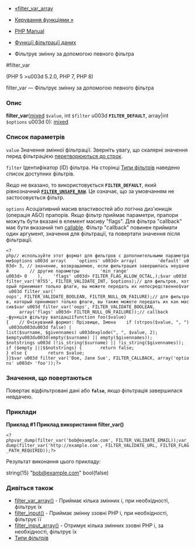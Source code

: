 - [«filter_var_array](function.filter-var-array.md)
- [Керування функціями »](book.funchand.md)

- [PHP Manual](index.md)
- [Функції фільтрації даних](ref.filter.md)
- Фільтрує змінну за допомогою певного фільтра

#filter_var

(PHP 5 \>u003d 5.2.0, PHP 7, PHP 8)

filter_var — Фільтрує змінну за допомогою певного фільтра

### Опис

**filter_var**([mixed](language.types.declarations.md#language.types.declarations.mixed)
`$value`, int `$filter` u003d **`FILTER_DEFAULT`**, array\|int `$options` u003d
0):
[mixed](language.types.declarations.md#language.types.declarations.mixed)

### Список параметрів

`value`
Значення змінної фільтрації. Зверніть увагу, що скалярні
значення перед фільтрацією [перетворюються до
строк](language.types.string.md#language.types.string.casting).

`filter`
Ідентифікатор (ID) фільтра. На сторінці [Типи
фільтрів](filter.filters.md) наведено список доступних фільтрів.

Якщо не вказано, то використовується **`FILTER_DEFAULT`**, який
рівнозначний [**`FILTER_UNSAFE_RAW`**](filter.filters.sanitize.md). Це
означає, що за умовчанням не застосовується фільтр.

`options`
Асоціативний масив властивостей або логічна диз'юнкція (операція
АБО) прапорів. Якщо фільтр приймає параметри, прапори можуть бути вказані в
елемент масиву "flags". Для фільтра "callback" має бути вказаний тип
[callable](language.types.callable.md). Фільтр "callback" повинен
приймати один аргумент, значення для фільтрації, та повертати значення
після фільтрації.

` <?php// используйте этот формат для фильтров с дополнительными параметрами$options u003d array(    'options' u003d> array(        'default' u003d> 3, // значение, возвращаемое, если фильтрация завершилась неудачей        // другие параметры        'min_range' u003d> 0    ),    'flags' u003d> FILTER_FLAG_ALLOW_OCTAL,);$var u003d filter_var('0755', FILTER_VALIDATE_INT, $options);// для фильтров, который принимает только флаги, вы можете передать их непосредственно$var u003d filter_var(' oops', FILTER_VALIDATE_BOOLEAN, FILTER_NULL_ON_FAILURE);// для фильтров, который принимает только флаги, вы также можете передать их как массив$var u003d filter_var('oops', FILTER_VALIDATE_BOOLEAN,                  array('flags' u003d> FILTER_NULL_ON_FAILURE));// callback -функція фільтру валідаціїfunction foo($value){    // Очікуваний формат: Прізвище, Імена    if (strpos($value, ", ") u003du003du003d false) | list($surname, $givennames) u003dexplode(", ", $value, 2); $emptyu003du003d(empty($surname) || empty($givennames)); $notstrings u003d (!is_string($surname) || !is_string($givennames)); if ($empty |||$$notstrings) {       return false; } else {        return $value; }}$var u003d filter_var('Doe, Jane Sue', FILTER_CALLBACK, array('options' u003d> 'foo'));?> `

### Значення, що повертаються

Повертає відфільтровані дані або **`false`**, якщо фільтрація
завершилася невдачею.

### Приклади

**Приклад #1 Приклад використання **filter_var()****

` <?phpvar_dump(filter_var('bob@example.com', FILTER_VALIDATE_EMAIL));var_dump(filter_var('http://example.com', FILTER_VALIDATE_URL, FILTER_FLAG_PATH_REQUIRED));?> `

Результат виконання цього прикладу:

string(15) "bob@example.com"
bool(false)

### Дивіться також

- [filter_var_array()](function.filter-var-array.md) - Приймає
кілька змінних і, при необхідності, фільтрує їх
- [filter_input()](function.filter-input.md) - Приймає змінну
ззовні PHP і, при необхідності, фільтрує її
- [filter_input_array()](function.filter-input-array.md) - Отримує
кілька змінних ззовні PHP і, за необхідності, фільтрує їх
- [Типи фільтрів](filter.filters.md)
